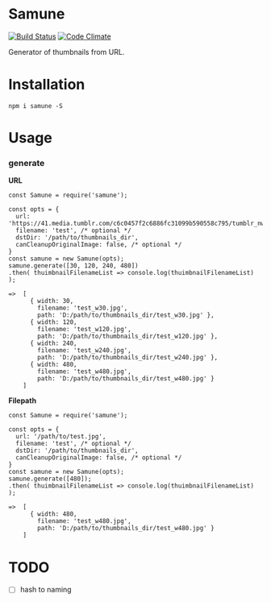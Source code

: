 Samune
======

[![Build Status](https://travis-ci.org/eiurur/Samune.svg?branch=master)](https://travis-ci.org/eiurur/Samune)
[![Code Climate](https://codeclimate.com/github/eiurur/Samune/badges/gpa.svg)](https://codeclimate.com/github/eiurur/Samune)

Generator of thumbnails from URL.

# Installation

    npm i samune -S


# Usage

### generate

**URL**

    const Samune = require('samune');

    const opts = {
      url: 'https://41.media.tumblr.com/c6c0457f2c6886fc31099b590558c795/tumblr_nw0d6oxTtZ1s21xzoo2_1280.jpg',
      filename: 'test', /* optional */
      dstDir: '/path/to/thumbnails_dir',
      canCleanupOriginalImage: false, /* optional */
    }
    const samune = new Samune(opts);
    samune.generate([30, 120, 240, 480])
    .then( thuimbnailFilenameList => console.log(thuimbnailFilenameList) );

    =>  [ 
          { width: 30,
            filename: 'test_w30.jpg',
            path: 'D:/path/to/thumbnails_dir/test_w30.jpg' },
          { width: 120,
            filename: 'test_w120.jpg',
            path: 'D:/path/to/thumbnails_dir/test_w120.jpg' },
          { width: 240,
            filename: 'test_w240.jpg',
            path: 'D:/path/to/thumbnails_dir/test_w240.jpg' },
          { width: 480,
            filename: 'test_w480.jpg',
            path: 'D:/path/to/thumbnails_dir/test_w480.jpg' } 
        ]

**Filepath**

    const Samune = require('samune');

    const opts = {
      url: '/path/to/test.jpg',
      filename: 'test', /* optional */
      dstDir: '/path/to/thumbnails_dir',
      canCleanupOriginalImage: false, /* optional */
    }
    const samune = new Samune(opts);
    samune.generate([480]);
    .then( thuimbnailFilenameList => console.log(thuimbnailFilenameList) );

    =>  [ 
          { width: 480,
            filename: 'test_w480.jpg',
            path: 'D:/path/to/thumbnails_dir/test_w480.jpg' } 
        ]

# TODO

- [ ] hash to naming